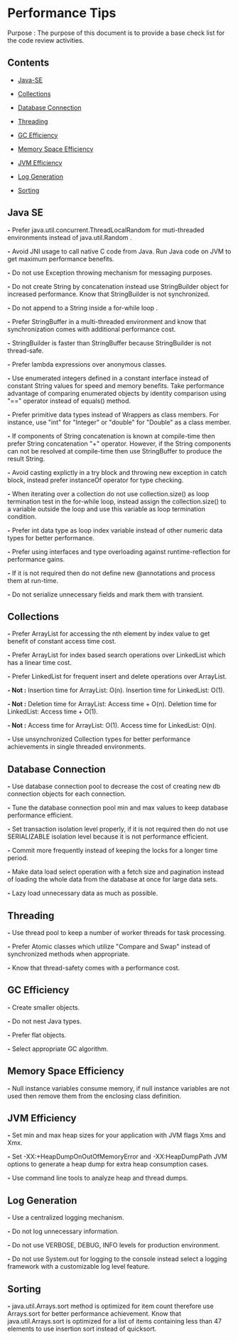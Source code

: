 Performance Tips
=============================
Purpose : The purpose of this document is to provide a base check list for the code review activities.

## Contents

- [Java-SE](#java-se)

- [Collections](#collections)

- [Database Connection](#database-connection)

- [Threading](#threading)

- [GC Efficiency](#gc-efficiency)

- [Memory Space Efficiency](#memory-space-efficiency)

- [JVM Efficiency](#jvm-efficiency)

- [Log Generation](#log-generation)

- [Sorting](#sorting)


## Java SE

**-** Prefer java.util.concurrent.ThreadLocalRandom for muti-threaded environments instead of java.util.Random .

**-** Avoid JNI usage to call native C code from Java. Run Java code on JVM to get maximum performance benefits.

**-** Do not use Exception throwing mechanism for messaging purposes.

**-** Do not create String by concatenation instead use StringBuilder object for increased performance. Know that StringBuilder is not synchronized.

**-** Do not append to a String inside a for-while loop .

**-** Prefer StringBuffer in a multi-threaded environment and know that synchronization comes with additional performance cost.

**-** StringBuilder is faster than StringBuffer because StringBuilder is not thread-safe.

**-** Prefer lambda expressions over anonymous classes.

**-** Use enumerated integers defined in a constant interface instead of constant String values for speed and memory benefits. Take performance advantage of comparing enumerated objects by identity comparison using "==" operator instead of equals() method.

**-** Prefer primitive data types instead of Wrappers as class members. For instance, use "int" for "Integer" or "double" for "Double" as a class member.

**-** If components of String concatenation is known at compile-time then prefer String concatenation "+" operator. However, if the String components can not be resolved at compile-time then use StringBuffer to produce the result String.

**-** Avoid casting explictly in a try block and throwing new exception in catch block, instead prefer instanceOf operator for type checking.

**-** When iterating over a collection do not use collection.size() as loop termination test in the for-while loop, instead assign the collection.size() to a variable outside the loop and use this variable as loop termination condition.

**-** Prefer int data type as loop index variable instead of other numeric data types for better performance.

**-** Prefer using interfaces and type overloading against runtime-reflection for performance gains.

**-** If it is not required then do not define new @annotations and process them at run-time.

**-** Do not serialize unnecessary fields and mark them with transient.


## Collections

**-** Prefer ArrayList for accessing the nth element by index value to get benefit of constant access time cost.

**-** Prefer ArrayList for index based search operations over LinkedList which has a linear time cost.

**-** Prefer LinkedList for frequent insert and delete operations over ArrayList.

**- Not :** Insertion time for ArrayList: O(n). Insertion time for LinkedList: O(1).

**- Not :** Deletion time for ArrayList: Access time + O(n). Deletion time for LinkedList: Access time + O(1).

**- Not :** Access time for ArrayList: O(1). Access time for LinkedList: O(n).

**-** Use unsynchronized Collection types for better performance achievements in single threaded environments.

## Database Connection

**-** Use database connection pool to decrease the cost of creating new db connection objects for each connection.

**-** Tune the database connection pool min and max values to keep database performance efficient.

**-** Set transaction isolation level properly, if it is not required then do not use SERIALIZABLE isolation level because it is not performance efficient.

**-** Commit more frequently instead of keeping the locks for a longer time period.

**-** Make data load select operation with a fetch size and pagination instead of loading the whole data from the database at once for large data sets.

**-** Lazy load unnecessary data as much as possible.

## Threading

**-** Use thread pool to keep a number of worker threads for task processing.

**-** Prefer Atomic classes which utilize &quot;Compare and Swap&quot; instead of synchronized methods when appropriate.

**-** Know that thread-safety comes with a performance cost.

## GC Efficiency

**-** Create smaller objects.

**-** Do not nest Java types.

**-** Prefer flat objects.

**-** Select appropriate GC algorithm.

## Memory Space Efficiency

**-** Null instance variables consume memory, if null instance variables are not used then remove them from the enclosing class definition.

## JVM Efficiency

**-** Set min and max heap sizes for your application with JVM flags Xms and Xmx.

**-** Set -XX:+HeapDumpOnOutOfMemoryError and -XX:HeapDumpPath JVM options to generate a heap dump for extra heap consumption cases.

**-** Use command line tools to analyze heap and thread dumps.

## Log Generation

**-** Use a centralized logging mechanism.

**-** Do not log unnecessary information.

**-** Do not use VERBOSE, DEBUG, INFO levels for production environment.

**-** Do not use System.out for logging to the console instead select a logging framework with a customizable log level feature.

## Sorting

**-** java.util.Arrays.sort method is optimized for item count therefore use Arrays.sort for better performance achievement. Know that java.util.Arrays.sort is optimized for a list of items containing less than 47 elements to use insertion sort instead of quicksort.
